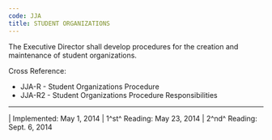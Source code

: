 ```yaml
---
code: JJA
title: STUDENT ORGANIZATIONS
---
```


The Executive Director shall develop procedures for the creation and
maintenance of student organizations.

Cross Reference:

-   JJA-R - Student Organizations Procedure
-   JJA-R2 - Student Organizations Procedure Responsibilities

------------------------------------------------------------------------

| Implemented: May 1, 2014
| 1^st^ Reading: May 23, 2014
| 2^nd^ Reading: Sept. 6, 2014
